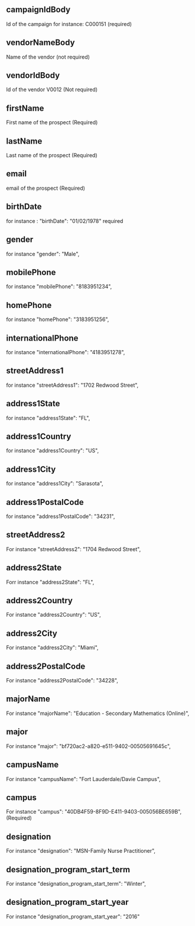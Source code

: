 


campaignIdBody
----------
Id of the campaign for instance: C000151 (required)

vendorNameBody
--------

Name of the vendor (not required)

vendorIdBody
------------

Id of the vendor  V0012 (Not required)

firstName
---------

First name of the prospect (Required)

lastName
--------

Last name of the prospect (Required)

email
-----

email of the prospect (Required)

birthDate
----------
for instance :   "birthDate":  "01/02/1978" required

gender
-------------
for instance   "gender": "Male",	

mobilePhone
--------------
for instance   "mobilePhone": "8183951234",	

homePhone
--------------
for instance   "homePhone": "3183951256",	

internationalPhone
-------------
for instance   "internationalPhone": "4183951278",	

streetAddress1
---------------
for instance   "streetAddress1": "1702 Redwood Street",	

address1State
-------------
for instance   "address1State": "FL",	

address1Country
---------------
for instance   "address1Country": "US",	

address1City
-----------

for instance   "address1City": "Sarasota",	

address1PostalCode
----------
for instance   "address1PostalCode": "34231",	

streetAddress2
-----------

For instance   "streetAddress2": "1704 Redwood Street",	

address2State
---------
Forr instance   "address2State": "FL",	


address2Country
------------------
For instance   "address2Country": "US",	



address2City
-----------
For instance   "address2City": "Miami",	

address2PostalCode
------------------------------
For instance   "address2PostalCode": "34228",	

majorName
------------------------------

For instance   "majorName": "Education - Secondary Mathematics (Online)",	

major
-----
For instance "major": "bf720ac2-a820-e511-9402-00505691645c",	

campusName
----------------------
For instance   "campusName": "Fort Lauderdale/Davie Campus",	


campus
------------------------

For instance   "campus": "40DB4F59-8F9D-E411-9403-005056BE659B",	(Required)

designation
---------------

For instance   "designation": "MSN-Family Nurse Practitioner",	

designation_program_start_term
----------------
 For instance "designation_program_start_term": "Winter",	

designation_program_start_year
---------------

For instance   "designation_program_start_year": "2016"

